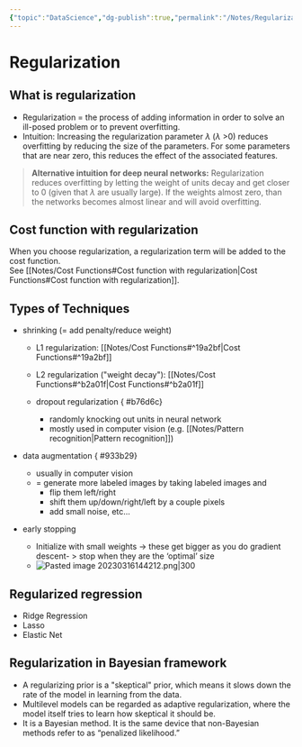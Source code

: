 ```yaml
---
{"topic":"DataScience","dg-publish":true,"permalink":"/Notes/Regularization/","dgPassFrontmatter":true,"noteIcon":""}
---
```




# Regularization

## What is regularization
- Regularization = the process of adding information in order to solve an ill-posed problem or to prevent overfitting.
- Intuition:
Increasing the regularization parameter $\lambda$ ($\lambda$ >0) reduces overfitting by reducing the size of the parameters.  For some parameters that are near zero, this reduces the effect of the associated features.
> **Alternative intuition for deep neural networks:**
> Regularization reduces overfitting by letting the weight of units decay and get closer to 0 (given that $\lambda$ are usually large). If the weights almost zero, than the networks becomes almost linear and will avoid overfitting.


## Cost function with regularization
When you choose regularization, a regularization term will be added to the cost function.  
See [[Notes/Cost Functions#Cost function with regularization\|Cost Functions#Cost function with regularization]].

## Types of Techniques
- shrinking (= add penalty/reduce weight)
	- L1 regularization: [[Notes/Cost Functions#^19a2bf\|Cost Functions#^19a2bf]]
	- L2 regularization ("weight decay"): [[Notes/Cost Functions#^b2a01f\|Cost Functions#^b2a01f]]
	- dropout regularization
{ #b76d6c}

		- randomly knocking out units in neural network
		- mostly used in computer vision (e.g. [[Notes/Pattern recognition\|Pattern recognition]])
- data augmentation 
{ #933b29}

	- usually in computer vision
	- = generate more labeled images by taking labeled images and
		- flip them left/right
		- shift them up/down/right/left by a couple pixels
		- add small noise, etc...
- early stopping
	- Initialize with small weights -> these get bigger as you do gradient descent- > stop when they are the ‘optimal’ size
	- ![Pasted image 20230316144212.png|300](/img/user/assets/images/Pasted%20image%2020230316144212.png)

## Regularized regression
- Ridge Regression
- Lasso
- Elastic Net

## Regularization in Bayesian framework
- A regularizing prior is a "skeptical" prior, which means it slows down the rate of the model in learning from the data.
- Multilevel models can be regarded as adaptive regularization, where the model itself tries to learn how skeptical it should be.
- It is a Bayesian method. It is the same device that non-Bayesian methods refer to as “penalized likelihood.”